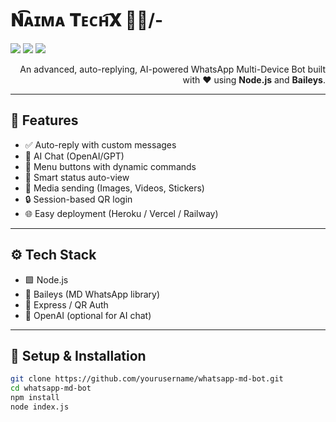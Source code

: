 <h1 align="start">𝐍͡ᴀɪᴍᴀ 𝐓ᴇᴄʜ͡𝐗 🐍💀/-</h1>

<p align="start">
  <img src="https://img.shields.io/badge/Build-Passing-brightgreen?style=flat-square"/>
  <img src="https://img.shields.io/badge/Powered%20By-Baileys-blue?style=flat-square"/>
  <img src="https://img.shields.io/github/stars/panda3diitx/aesthetic?style=social"/>
</p>

<p align="end">
  An advanced, auto-replying, AI-powered WhatsApp Multi-Device Bot built with ❤️ using <strong>Node.js</strong> and <strong>Baileys</strong>.
</p>
</p>

---

## 🌟 Features

- ✅ Auto-reply with custom messages
- 🎯 AI Chat (OpenAI/GPT)
- 📍 Menu buttons with dynamic commands
- 🧠 Smart status auto-view
- 📂 Media sending (Images, Videos, Stickers)
- 🔒 Session-based QR login
- 🌐 Easy deployment (Heroku / Vercel / Railway)

---

## ⚙️ Tech Stack

- 🟩 Node.js
- 🤖 Baileys (MD WhatsApp library)
- 🔐 Express / QR Auth
- 🧠 OpenAI (optional for AI chat)

---

## 🚀 Setup & Installation

```bash
git clone https://github.com/yourusername/whatsapp-md-bot.git
cd whatsapp-md-bot
npm install
node index.js
